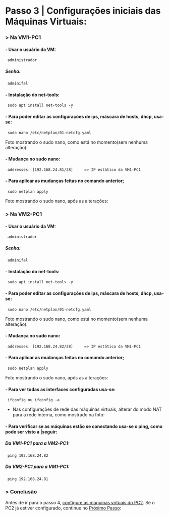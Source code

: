 # Passo 3 | Configurações iniciais das Máquinas Virtuais: 

### > Na VM1-PC1

#### - Usar o usuário da VM:
     administrador
##### Senha:
     adminifal

#### - Instalação do net-tools:
     sudo apt install net-tools -y  
 
#### - Para poder editar as configurações de ips, máscara de hosts, dhcp, usa-se:
     sudo nano /etc/netplan/01-netcfg.yaml
          
Foto mostrando o sudo nano, como está no momento(sem nenhuma alteração):

#### - Mudança no sudo nano:
     addresses: [192.168.24.81/28]     => IP estático da VM1-PC1

#### - Para aplicar as mudanças feitas no comando anterior;
     sudo netplan apply
Foto mostrando o sudo nano, após as alterações:



### > Na VM2-PC1

#### - Usar o usuário da VM:
     administrador
##### Senha:
     adminifal

#### - Instalação do net-tools:
     sudo apt install net-tools -y  
 
#### - Para poder editar as configurações de ips, máscara de hosts, dhcp, usa-se:
     sudo nano /etc/netplan/01-netcfg.yaml
Foto mostrando o sudo nano, como está no momento(sem nenhuma alteração):

#### - Mudança no sudo nano:
     addresses: [192.168.24.82/28]     => IP estático da VM1-PC1

#### - Para aplicar as mudanças feitas no comando anterior;
     sudo netplan apply
Foto mostrando o sudo nano, após as alterações:

#### - Para ver todas as interfaces configuradas usa-se:
     ifconfig ou ifconfig -a

* Nas configurações de rede das máquinas virtuais, alterar do modo NAT para a rede interna, como mostrado na foto:

#### - Para verificar se as máquinas estão se conectando usa-se o ping, como pode ser visto a |seguir:

##### Da VM1-PC1 para a VM2-PC1:
     ping 192.168.24.82
##### Da VM2-PC1 para a VM1-PC1:
     ping 192.168.24.81

### > Conclusão
Antes de ir para o passo 4, [configure ás maquinas virtuais do PC2](). Se o PC2 já estiver configurado, continue no [Próximo Passo](https://github.com/Josival/TrabalhoRedes/blob/main/Projeto/PC's/PC1-PC2/Passo4.md):
